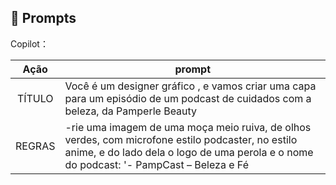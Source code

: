 ## 🧠 Prompts


Copilot：

|   Ação   | prompt                                                                                                                                                                                                                                                                         |
| :------: | ------------------------------------------------------------------------------------------------------------------------------------------------------------------------------------------------------------------------------------------------------------------------------ |
|  TÍTULO  |Você é um designer gráfico , e vamos criar uma capa para um episódio de um podcast de cuidados com a beleza, da Pamperle Beauty  
|  REGRAS | -rie uma imagem de uma moça meio ruiva, de olhos verdes, com microfone estilo podcaster, no estilo anime, e do lado dela o logo de uma perola e o nome do podcast: '- PampCast – Beleza e Fé

 
